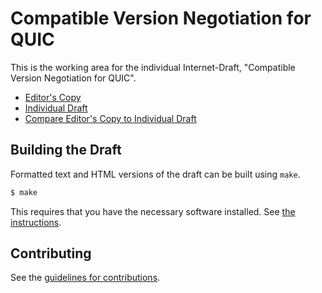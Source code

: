 # Compatible Version Negotiation for QUIC

This is the working area for the individual Internet-Draft, "Compatible Version Negotiation for QUIC".

* [Editor's Copy](https://ekr.github.io/draft-schinazi-quic-version-negotiation/#go.draft-schinazi-quic-version-negotiation.html)
* [Individual Draft](https://tools.ietf.org/html/draft-schinazi-quic-version-negotiation)
* [Compare Editor's Copy to Individual Draft](https://ekr.github.io/draft-schinazi-quic-version-negotiation/#go.draft-schinazi-quic-version-negotiation.diff)

## Building the Draft

Formatted text and HTML versions of the draft can be built using `make`.

```sh
$ make
```

This requires that you have the necessary software installed.  See
[the instructions](https://github.com/martinthomson/i-d-template/blob/master/doc/SETUP.md).


## Contributing

See the
[guidelines for contributions](https://github.com/ekr/draft-schinazi-quic-version-negotiation/blob/master/CONTRIBUTING.md).
